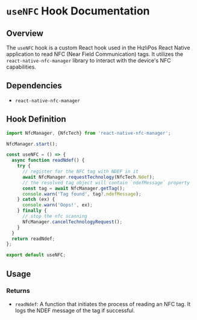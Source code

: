# `useNFC` Hook Documentation

## Overview

The `useNFC` hook is a custom React hook used in the HızlıPos React Native application to read NFC (Near Field Communication) tags. It utilizes the `react-native-nfc-manager` library to interact with the device's NFC capabilities.

## Dependencies

- `react-native-nfc-manager`

## Hook Definition

```js
import NfcManager, {NfcTech} from 'react-native-nfc-manager';

NfcManager.start();

const useNFC = () => {
  async function readNdef() {
    try {
      // register for the NFC tag with NDEF in it
      await NfcManager.requestTechnology(NfcTech.Ndef);
      // the resolved tag object will contain `ndefMessage` property
      const tag = await NfcManager.getTag();
      console.warn('Tag found', tag?.ndefMessage);
    } catch (ex) {
      console.warn('Oops!', ex);
    } finally {
      // stop the nfc scanning
      NfcManager.cancelTechnologyRequest();
    }
  }
  return readNdef;
};

export default useNFC;
```

## Usage

### Returns

- `readNdef`: A function that initiates the process of reading an NFC tag. It logs the NDEF message of the tag if successful.
